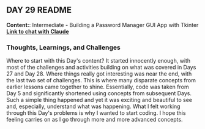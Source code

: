 ## DAY 29 README

**Content:**: Intermediate - Building a Password Manager GUI App with Tkinter\
[**Link to chat with Claude**](https://claude.ai/share/e3fd41b3-1d4d-4a3a-91f1-958b929a2971)
<br>

### **Thoughts, Learnings, and Challenges**
Where to start with this Day's content? It started innocently enough, with most of the challenges and activities building on what was covered in Days 27 and Day 28. Where things really got interesting was near the end, with the last two set of challenges. This is where many disparate concepts from earlier lessons came together to shine. Essentially, code was taken from Day 5 and significantly shortened using concepts from subsequent Days. Such a simple thing happened and yet it was exciting and beautiful to see and, especially, understand what was happening. What I felt working through this Day's problems is why I wanted to start coding. I hope this feeling carries on as I go through more and more advanced concepts.